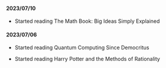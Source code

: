 #### 2023/07/10

* Started reading The Math Book: Big Ideas Simply Explained

#### 2023/07/06

* Started reading Quantum Computing Since Democritus

* Started reading Harry Potter and the Methods of Rationality
